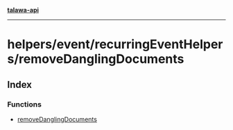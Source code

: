 [**talawa-api**](../../../../README.md)

***

# helpers/event/recurringEventHelpers/removeDanglingDocuments

## Index

### Functions

- [removeDanglingDocuments](functions/removeDanglingDocuments.md)

